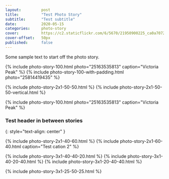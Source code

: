 ```yaml
---
layout:         post
title:          "Test Photo Story"
subtitle:		"Test subtitle"
date:           2020-05-15
categories:     photo-story
cover: 			https://c2.staticflickr.com/6/5670/21950900225_ca0a7072e6_b_d.jpg
cover-offset: 	50px
published:		false
---
```


Some sample text to start off the photo story.

{% include photo-story-100.html photo="25163535813" caption="Victoria Peak" %}
{% include photo-story-100-with-padding.html photo="25814419435" %}

{% include photo-story-2x1-50-50.html  %}
{% include photo-story-2x1-50-50-vertical.html %}

{% include photo-story-100.html photo="25163535813" caption="Victoria Peak" %}

### Test header in between stories
{: style="text-align: center" }

{% include photo-story-2x1-40-60.html %}
{% include photo-story-2x1-60-40.html caption="Test cation 2" %}

<div class="img-section-divider"></div>

{% include photo-story-3x1-40-40-20.html %}
{% include photo-story-3x1-40-20-40.html %}
{% include photo-story-3x1-20-40-40.html %}

<div class="img-section-divider"></div>

{% include photo-story-3x1-25-50-25.html %}